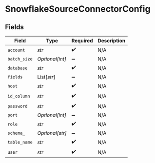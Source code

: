 # SnowflakeSourceConnectorConfig


## Fields

| Field              | Type               | Required           | Description        |
| ------------------ | ------------------ | ------------------ | ------------------ |
| `account`          | *str*              | :heavy_check_mark: | N/A                |
| `batch_size`       | *Optional[int]*    | :heavy_minus_sign: | N/A                |
| `database`         | *str*              | :heavy_check_mark: | N/A                |
| `fields`           | List[*str*]        | :heavy_minus_sign: | N/A                |
| `host`             | *str*              | :heavy_check_mark: | N/A                |
| `id_column`        | *str*              | :heavy_check_mark: | N/A                |
| `password`         | *str*              | :heavy_check_mark: | N/A                |
| `port`             | *Optional[int]*    | :heavy_minus_sign: | N/A                |
| `role`             | *str*              | :heavy_check_mark: | N/A                |
| `schema_`          | *Optional[str]*    | :heavy_minus_sign: | N/A                |
| `table_name`       | *str*              | :heavy_check_mark: | N/A                |
| `user`             | *str*              | :heavy_check_mark: | N/A                |